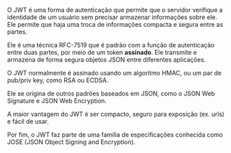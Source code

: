 O JWT é uma forma de autenticação que permite que o servidor verifique a identidade de um usuário sem precisar armazenar informações sobre ele. Ele permite que haja uma troca de informações compacta e segura entre as partes.

Ele é uma técnica RFC-7519 que é padrão com a função de autenticação entre duas partes, por meio de um token **assinado**. Ele transmite e armazena de forma segura objetos JSON entre diferentes aplicações.

O JWT normalmente é assinado usando um algoritmo HMAC, ou um par de pub/priv key, como RSA ou ECDSA.

Ele se origina de outros padrões baseados em JSON, como o JSON Web Signature e JSON Web Encryption.

A maior vantagem do JWT é ser compacto, seguro para exposição (ex. urls) e fácil de usar.

Por fim, o JWT faz parte de uma família de especificações conhecida como JOSE (JSON Object Signing and Encryption).

